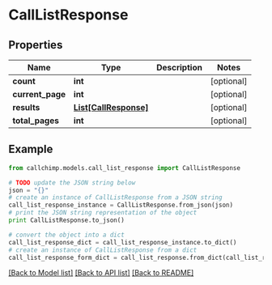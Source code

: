 # CallListResponse


## Properties

Name | Type | Description | Notes
------------ | ------------- | ------------- | -------------
**count** | **int** |  | [optional] 
**current_page** | **int** |  | [optional] 
**results** | [**List[CallResponse]**](CallResponse.md) |  | [optional] 
**total_pages** | **int** |  | [optional] 

## Example

```python
from callchimp.models.call_list_response import CallListResponse

# TODO update the JSON string below
json = "{}"
# create an instance of CallListResponse from a JSON string
call_list_response_instance = CallListResponse.from_json(json)
# print the JSON string representation of the object
print CallListResponse.to_json()

# convert the object into a dict
call_list_response_dict = call_list_response_instance.to_dict()
# create an instance of CallListResponse from a dict
call_list_response_form_dict = call_list_response.from_dict(call_list_response_dict)
```
[[Back to Model list]](../README.md#documentation-for-models) [[Back to API list]](../README.md#documentation-for-api-endpoints) [[Back to README]](../README.md)


